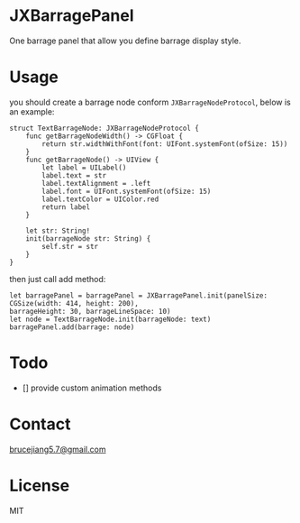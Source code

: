 # JXBarragePanel
One barrage panel that allow you define barrage display style.

# Usage
you should create a barrage node conform `JXBarrageNodeProtocol`, below is an example:

```
struct TextBarrageNode: JXBarrageNodeProtocol {
    func getBarrageNodeWidth() -> CGFloat {
        return str.widthWithFont(font: UIFont.systemFont(ofSize: 15))
    }
    func getBarrageNode() -> UIView {
        let label = UILabel()
        label.text = str
        label.textAlignment = .left
        label.font = UIFont.systemFont(ofSize: 15)
        label.textColor = UIColor.red
        return label
    }
    
    let str: String!
    init(barrageNode str: String) {
        self.str = str
    }
}
```

then just call add method:

```
let barragePanel = barragePanel = JXBarragePanel.init(panelSize: CGSize(width: 414, height: 200), 
barrageHeight: 30, barrageLineSpace: 10)
let node = TextBarrageNode.init(barrageNode: text)
barragePanel.add(barrage: node)
```

# Todo
- [] provide custom animation methods

# Contact
brucejiang5.7@gmail.com

# License
MIT